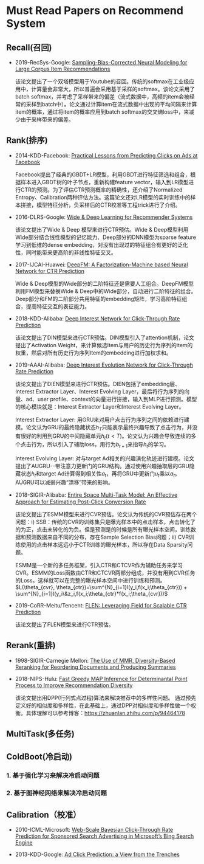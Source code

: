 # Must Read Papers on Recommend System

## Recall(召回)

- 2019-RecSys-Google: [Sampling-Bias-Corrected Neural Modeling for Large Corpus Item Recommendations](https://dl.acm.org/doi/10.1145/3298689.3346996)

  该论文提出了一个双塔模型用于Youtube的召回。传统的softmax在工业级应用中，计算量会非常大，所以普遍会采用基于采样的softmax。该论文采用了batch softmax，并考虑了采样带来的偏差（流式数据中，高频的item会被经常的采样到batch中）。论文通过计算item在流式数据中出现的平均间隔来计算item的概率，通过将item的概率应用到batch softmax的交叉熵loss中，来减少由于采样带来的偏差。

## Rank(排序)

- 2014-KDD-Facebook: [Practical Lessons from Predicting Clicks on Ads at Facebook](https://dl.acm.org/doi/pdf/10.1145/2648584.2648589)

  Facebook提出了经典的GBDT+LR模型，利用GBDT进行特征筛选和组合，根据样本进入GBDT树的叶子节点，重新构建feature vector，输入到LR模型进行CTR的预测。为了评估CTR预测概率的精确性，还介绍了Normalized Entropy、Calibration两种评估方法。这篇论文还对LR模型的实时训练中的样本拼接，模型特征分析，负采样后的CTR校准等工程trick进行了介绍。

- 2016-DLRS-Google: [Wide & Deep Learning for Recommender Systems](https://dl.acm.org/doi/pdf/10.1145/2988450.2988454)

  该论文提出了Wide & Deep 模型来进行CTR预估。Wide & Deep模型利用Wide部分结合线性模型的记忆能力、Deep部分的DNN模型为sparse feature学习到低维的dense embedding，对没有出现过的特征组合有更好的泛化性，同时能带来更高阶的非线性特征交叉。

- 2017-IJCAI-Huawei: [DeepFM: A Factorization-Machine based Neural Network for CTR Prediction](https://www.ijcai.org/Proceedings/2017/0239.pdf)

  Wide & Deep模型的Wide部分的二阶特征还是需要人工组合。DeepFM模型利用FM模型来替换Wide & Deep中的Wide部分，自动进行二阶特征的组合。Deep部分和FM的二阶部分共用特征的embedding矩阵，学习高阶特征组合，提高特征交互的表征能力。

- 2018-KDD-Alibaba: [Deep Interest Network for Click-Through Rate Prediction](https://dl.acm.org/doi/pdf/10.1145/3219819.3219823)

  该论文提出了DIN模型来进行CTR预估。DIN模型引入了attention机制，论文提出了Activation Weight，来计算候选Item与用户的历史行为序列的item的权重，然后对所有历史行为序列Item的embedding进行加权求和。

- 2019-AAAI-Alibaba: [Deep Interest Evolution Network for Click-Through Rate Prediction](https://aimagazine.org/ojs/index.php/AAAI/article/view/4545)

  该论文提出了DIEN模型来进行CTR预估。DIEN包括了embedding层、Interest Extractor Layer、Interest Evolving Layer，最后将行为序列的向量、ad、user profile、context的向量进行拼接，输入到MLP进行预测。模型的核心模块就是：Interest Extractor Layer和Interest Evolving Layer。

  Interest Extractor Layer: 用GRU来对用户点击行为序列之间的依赖进行建模。论文认为GRU的最终隐藏状态$h_T$只能表示最终兴趣导致了点击行为，并没有很好的利用到GRU的中间隐藏单元$h_t(t<T)$。论文认为兴趣会导致连续的多个点击行为，所以引入了辅助loss，用行为$b_{t+1}$来指导$h_t$的学习。

  Interest Evolving Layer: 对与target Ad相关的兴趣演化轨迹进行建模。论文提出了AUGRU--带注意力更新门的GRU结构。通过使用兴趣抽取层的GRU隐藏状态$h_t$和target Ad计算得到相关性$a_t$，再将GRU中更新门$u_t$乘以$a_t$。AUGRU可以减弱兴趣“漂移”带来的影响。

- 2018-SIGIR-Alibaba: [Entire Space Multi-Task Model: An Eﬀective Approach for Estimating Post-Click Conversion Rate](https://link.zhihu.com/?target=https%3A//arxiv.org/abs/1804.07931)

  该论文提出了ESMM模型来进行CVR预估。论文认为传统的CVR预估存在两个问题：i) SSB：传统的CVR的训练集只是曝光样本中的点击样本，点击转化了的为正，点击未转化的为负。但是预测是的时候是所有曝光样本空间，训练数据和预测数据来自不同的分布，存在Sample Selection Bias问题；ii) CVR训练使用的点击样本远远小于CTR训练的曝光样本，所以存在Data Sparsity问题。

  ESMM是一个新的多任务框架，引入CTR和CTCVR作为辅助任务来学习CVR。ESMM的Loss函数由CTR和CTCVR两部分组成，并没有用到CVR任务的Loss。这样就可以在完整的曝光样本空间中进行训练和预测。$L(\theta_{cvr}, \theta_{ctr})=\sum^{N}_{i=1}l(y_i,f(x_i;\theta_{ctr})) + \sum^{N}_{i=1}l(y_i\&z_i,f(x_i;\theta_{ctr}*f(x_i;\theta_{cvr}))$

- 2019-CoRR-Meitu/Tencent: [FLEN: Leveraging Field for Scalable CTR Prediction](https://arxiv.org/pdf/1911.04690.pdf)

  该论文提出了FLEN模型来进行CTR预估。

## Rerank(重排)

- 1998-SIGIR-Carnegie Mellon: [The Use of MMR, Diversity-Based Reranking for Reordering Documents and Producing Summaries](https://dl.acm.org/doi/pdf/10.1145/3130348.3130369)

- 2018-NIPS-Hulu: [Fast Greedy MAP Inference for Determinantal Point Process to Improve Recommendation Diversity](http://papers.nips.cc/paper/7805-fast-greedy-map-inference-for-determinantal-point-process-to-improve-recommendation-diversity.pdf)

  该论文提出用DPP(行列式点过程)算法来解决推荐中的多样性问题。 通过预先定义好的相似度和多样性，在此基础上，通过DPP对相似度和多样性做一个权衡。具体理解可以参考博客：https://zhuanlan.zhihu.com/p/94464178

## MultiTask(多任务)

## ColdBoot(冷启动)

### 1. 基于强化学习来解决冷启动问题

### 2. 基于图神经网络来解决冷启动问题

## Calibration（校准）

- 2010-ICML-Microsoft: [Web-Scale Bayesian Click-Through Rate Prediction for Sponsored Search Advertising in Microsoft’s Bing Search Engine](https://icml.cc/Conferences/2010/papers/901.pdf)

- 2013-KDD-Google: [Ad Click Prediction: a View from the Trenches](https://dl.acm.org/doi/pdf/10.1145/2487575.2488200)

  
